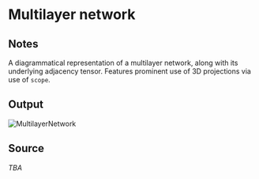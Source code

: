 # Multilayer network

## Notes

A diagrammatical representation of a multilayer network, along with its underlying adjacency tensor. Features prominent use of 3D projections via use of `scope`.

## Output

![MultilayerNetwork](https://www.dropbox.com/s/jwdthd1oh4jfa9c/multilayer_network.png?raw=1)

## Source

*TBA*
